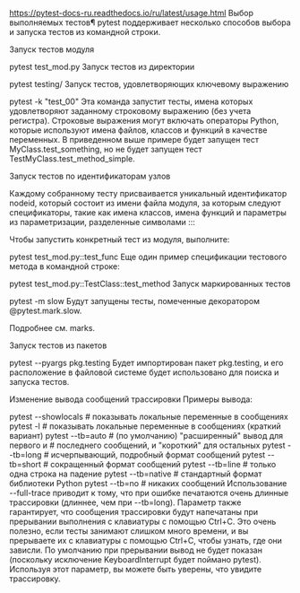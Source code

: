 https://pytest-docs-ru.readthedocs.io/ru/latest/usage.html
Выбор выполняемых тестов¶
pytest поддерживает несколько способов выбора и запуска тестов из командной строки.

Запуск тестов модуля

pytest test_mod.py
Запуск тестов из директории

pytest testing/
Запуск тестов, удовлетворяющих ключевому выражению

pytest -k "test_00" 
Эта команда запустит тесты, имена которых удовлетворяют заданному строковому выражению (без учета регистра). Строковые выражения могут включать операторы Python, которые используют имена файлов, классов и функций в качестве переменных. В приведенном выше примере будет запущен тест MyClass.test_something, но не будет запущен тест TestMyClass.test_method_simple.

Запуск тестов по идентификаторам узлов

Каждому собранному тесту присваивается уникальный идентификатор nodeid, который состоит из имени файла модуля, за которым следуют спецификаторы, такие как имена классов, имена функций и параметры из параметризации, разделенные символами :::

Чтобы запустить конкретный тест из модуля, выполните:

pytest test_mod.py::test_func
Еще один пример спецификации тестового метода в командной строке:

pytest test_mod.py::TestClass::test_method
Запуск маркированных тестов

pytest -m slow
Будут запущены тесты, помеченные декоратором @pytest.mark.slow.

Подробнее см. marks.

Запуск тестов из пакетов

pytest --pyargs pkg.testing
Будет импортирован пакет pkg.testing, и его расположение в файловой системе будет использовано для поиска и запуска тестов.

Изменение вывода сообщений трассировки
Примеры вывода:

pytest --showlocals # показывать локальные переменные в сообщениях
pytest -l           # показывать локальные переменные в сообщениях (краткий вариант)
pytest --tb=auto    # (по умолчанию) "расширенный" вывод для первого и
                    # последнего сообщений, и "короткий" для остальных
pytest --tb=long    # исчерпывающий, подробный формат сообщений
pytest --tb=short   # сокращенный формат сообщений
pytest --tb=line    # только одна строка на падение
pytest --tb=native  # стандартный формат библиотеки Python
pytest --tb=no      # никаких сообщений
Использование --full-trace приводит к тому, что при ошибке печатаются очень длинные трассировки (длиннее, чем при --tb=long). Параметр также гарантирует, что сообщения трассировки будут напечатаны при прерывании выполнения c клавиатуры с помощью Ctrl+C. Это очень полезно, если тесты занимают слишком много времени, и вы прерываете их с клавиатуры с помощью Ctrl+C, чтобы узнать, где они зависли. По умолчанию при прерывании вывод не будет показан (поскольку исключение KeyboardInterrupt будет поймано pytest). Используя этот параметр, вы можете быть уверены, что увидите трассировку.